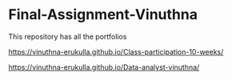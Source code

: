 # Final-Assignment-Vinuthna
This repository has all the portfolios

https://vinuthna-erukulla.github.io/Class-participation-10-weeks/

https://vinuthna-erukulla.github.io/Data-analyst-vinuthna/
